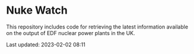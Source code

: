 # Nuke Watch

This repository includes code for retrieving the latest information available on the output of EDF nuclear power plants in the UK.

Last updated: 2023-02-02 08:11